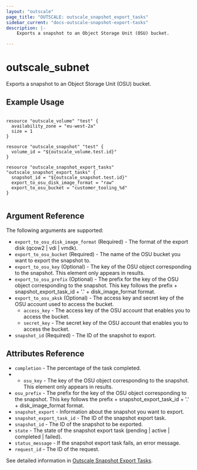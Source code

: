 ```yaml
---
layout: "outscale"
page_title: "OUTSCALE: outscale_snapshot_export_tasks"
sidebar_current: "docs-outscale-snapshot-export-tasks"
description: |-
    Exports a snapshot to an Object Storage Unit (OSU) bucket.

---
```


# outscale_subnet

Exports a snapshot to an Object Storage Unit (OSU) bucket.

## Example Usage

```hcl

resource "outscale_volume" "test" {
  availability_zone = "eu-west-2a"
  size = 1
}

resource "outscale_snapshot" "test" {
  volume_id = "${outscale_volume.test.id}"
}

resource "outscale_snapshot_export_tasks" "outscale_snapshot_export_tasks" {
  snapshot_id = "${outscale_snapshot.test.id}"
  export_to_osu_disk_image_format = "raw"
  export_to_osu_bucket = "customer_tooling_%d"
}


```

## Argument Reference

The following arguments are supported:

* `export_to_osu_disk_image_format` (Required) - The format of the export disk (qcow2 | vdi | vmdk).
* `export_to_osu_bucket` (Required) - The name of the OSU bucket you want to export the snapshot to.
* `export_to_osu_key` (Optional) - The key of the OSU object corresponding to the snapshot. This element only appears in results.
* `export_to_osu_prefix` (Optional) - The prefix for the key of the OSU object corresponding to the snapshot. This key follows the prefix + snapshot_export_task_id + '.' + disk_image_format format.
* `export_to_osu_aksk` (Optional) - The access key and secret key of the OSU account used to access the bucket.
  * `access_key` - The access key of the OSU account that enables you to access the bucket.
  * `secret_key` - The secret key of the OSU account that enables you to access the bucket.
* `snapshot_id` (Required) - The ID of the snapshot to export.

## Attributes Reference

* `completion` - The percentage of the task completed.
* * `osu_key` - The key of the OSU object corresponding to the snapshot. This element only appears in results.
* `osu_prefix` -  The prefix for the key of the OSU object corresponding to the snapshot. This key follows the prefix + snapshot_export_task_id + '.' + disk_image_format format.
* `snapshot_export` - Information about the snapshot you want to export.
* `snapshot_export_task_id` - The ID of the snapshot export task.
* `snapshot_id` - The ID of the snapshot to be exported.
* `state` - The state of the snapshot export task (pending | active | completed | failed).
* `status_message` - If the snapshot export task fails, an error message.
* `request_id` - The ID of the request.

See detailed information in [Outscale Snapshot Export Tasks](http://docs.outscale.com/api_fcu/operations/Action_DescribeSubnets_get.html#_api_fcu-action_describesubnets_get).